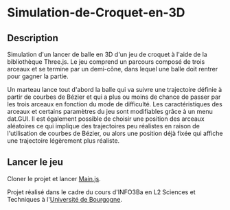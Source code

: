 # Simulation-de-Croquet-en-3D

## Description

Simulation d'un lancer de balle en 3D d'un jeu de croquet à l'aide de la bibliothèque Three.js. Le jeu comprend un parcours composé de trois arceaux et se termine par un demi-cône, dans lequel une balle doit rentrer pour gagner la partie. 

Un marteau lance tout d'abord la balle qui va suivre une trajectoire définie à partir de courbes de Bézier et qui a plus ou moins de chance de passer par les trois arceaux en fonction du mode de difficulté. Les caractéristiques des arceaux et certains paramètres du jeu sont modifiables grâce à un menu dat.GUI. Il est également possible de choisir une position des arceaux aléatoires ce qui implique des trajectoires peu réalistes en raison de l'utilisation de courbes de Bézier, ou alors une position déjà fixée qui affiche une trajectoire légèrement plus réaliste.

## Lancer le jeu

Cloner le projet et lancer [Main.js](/code/js/Main.js).

Projet réalisé dans le cadre du cours d'INFO3Ba en L2 Sciences et Techniques à  l'[Université de Bourgogne](https://www.ube.fr/).